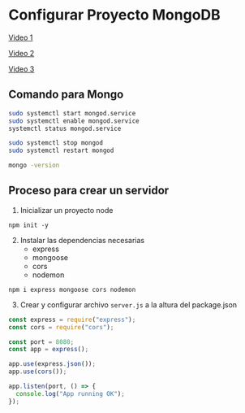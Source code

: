 # Configurar Proyecto MongoDB

[Video 1](https://makeitreal.s3.amazonaws.com/videos/84689151964/2022-05-26/I49u7AQSl.mp4)

[Video 2](https://makeitreal.s3.amazonaws.com/videos/84689151964/2022-05-27/mzK10Tuny.mp4)

[Video 3](https://makeitreal.s3.amazonaws.com/videos/84689151964/2022-05-31/HRBE5JENQ.mp4)

## Comando para Mongo

```bash
sudo systemctl start mongod.service
sudo systemctl enable mongod.service
systemctl status mongod.service

sudo systemctl stop mongod
sudo systemctl restart mongod

mongo -version
```

## Proceso para crear un servidor

1. Inicializar un proyecto node

```node
npm init -y
```

2. Instalar las dependencias necesarias
   - express
   - mongoose
   - cors
   - nodemon

```
npm i express mongoose cors nodemon
```

3. Crear y configurar archivo `server.js` a la altura del package.json

```js
const express = require("express");
const cors = require("cors");

const port = 8080;
const app = express();

app.use(express.json());
app.use(cors());

app.listen(port, () => {
  console.log("App running OK");
});
```
